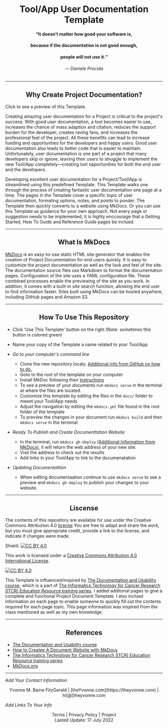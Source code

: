 
<h1 align="center">Tool/App User Documentation Template</h1>


<h4 align="center">“It doesn’t matter how good your software is,</h4>
<h4 align="center"> because if the documentation is not good enough,</h4>
<h4 align="center"> people will not use it.“</h4>
<h6 align="center">— Daniele Procida</h6>

---
<h2 align="center">Why Create Project Documentation?</h2>

Click to see a preview of this Template. 

Creating amazing user documentation for a Project is critical to the project's success.   With good user documentation, a tool becomes easier to use, increases the chance of mass adaption and citation, reduces the support burden for the developer, creates raving fans, and increases the professional feel of the project.  All these benefits can lead to increase funding and opportunities for the developers and happy users.  Good user documentation also leads to better code that is easier to maintain.  Unfortunately, user documentation is one part of a project that many developers skip or ignore, leaving their users to struggle to implement the new Tool/App completely—creating lost opportunities for both the end user and the developers.


Developing excellent user documentation for a Project/Tool/App is streamlined using this predefined Template.   This Template walks one through the process of creating fantastic user documentation one page at a time.  The pages in the Template cover a specific topic of user documentation, formating options, notes, and points to ponder.  The Template then quickly converts to a website using MkDocs.  Or you can use this Template as guidance for your own approach.  Not every page or suggestion needs to be implemented, it is highly enccourage that a Getting Started, How To Guide and Reference Guide pages be inclued.







---
<h2 align="center">What Is MkDocs</h2>

[MkDocs](https://www.mkdocs.org/) is an easy-to-use static HTML site generator that enables the creation of Project Documentation for end users quickly. It is easy to customize the project documentation as well as the look and feel of the site. The documentation source files use Markdown to format the documentation pages. Configuration of the site uses a YAML configuration file. These combined processes enable the previewing of the site as you work. In addition, it comes with a built-in site search function, allowing the end user to find information faster. Sites built using MkDocs can be hosted anywhere, including GitHub pages and Amazon S3.   





---

<h2 align="center">How To Use This Repository</h2>

- Click 'Use This Template' button on the right (Note: sometimes this button is colored green)
- Name your copy of the Template a name related to your Tool/App 



- _Go to your computer's command line_
   - Clone the new repository localy.  [Additional info from GitHub on how to do.](https://docs.github.com/en/github/creating-cloning-and-archiving-repositories/cloning-a-repository)
   - Goto to the root of the template on your computer
   - Install MkDoc following their [Instructions](https://www.mkdocs.org/#installation)
   - To see a preview of your documents run `mkdocs serve` in the terminal at where the files are located.
   - Customize this template by editing the files in the `docs/` folder to meeet your Tool/App needs
   - Adjust the navigation by editing the  `mkdocs.yml` file found in the root folder of the template
   - To preview the changes in your document run `mkdocs build` and then `mkdocs serve` in the terminal

 
- _Ready To Publish and Create Documenttation Website_
    -  In the terminal, run `mkdocs gh-deploy` [(Additional Information from MkDocs)](https://www.mkdocs.org/user-guide/deploying-your-docs/), it will return the web address of your new site.
    -  Visit the address to check out the results
    -  Add links in your Tool/App to link to the documenatation

 
- _Updating Documentattion_
    - When editing documentaation continue to use `mkdocs serve` to see a preview and `mkdocs gh-deploy` to publish your changes to your website.
 
 
 ---
 
 <h2 align="center">Liscense</h2>
 
The contents of this repository are available for use under the Creative Commons Attribution 4.0 [license](LICENSE) You are free to adapt and share the work, but you must give appropriate credit, provide a link to the license, and indicate if changes were made.

Shield: [![CC BY 4.0][cc-by-shield]][cc-by]

This work is licensed under a
[Creative Commons Attribution 4.0 International License][cc-by].

[![CC BY 4.0][cc-by-image]][cc-by]

[cc-by]: http://creativecommons.org/licenses/by/4.0/
[cc-by-image]: https://i.creativecommons.org/l/by/4.0/88x31.png
[cc-by-shield]: https://img.shields.io/badge/License-CC%20BY%204.0-lightgrey.svg

This Template is influenced/inspired by [The Documentation and Usability course](https://jhudatascience.org/Documentation_and_Usability/), which is a part of [The Informatics Technology for Cancer Research (ITCR) Education Resource training series](https://www.itcrtraining.org/courses).  I added additonal pages to give a complete and functional Project Document Template.  I also inclued information on each page to enable someone to quickly fill out the contents required for each page topic.  This page information was inspired from the class mentioned as well as my own knowledge.   

---
<h2 align="center">References</h2>


- [The Documentation and Usability course](https://jhudatascience.org/Documentation_and_Usability/)
- [How to Createe A Document Website with MkDocs](https://medium.com/omics-diary/how-to-create-a-documentation-website-with-mkdocs-bb2b73d4dde7)  
- [The Informatics Technology for Cancer Research (ITCR) Education Resource training series](https://www.itcrtraining.org/courses)
- [MkDocs.org](https://www.mkdocs.org/)



 

---
_Add Your Contact Information_
<center>Yvonne M. Beine FitzGerald | [theYvonne.com](https://theyvonne.com) | hi[@]theyvonne.com </center>  

_Add Links To Your Info_

<center>Terms | Privacy Policy | Project </center>

<center>Lasted Update: 17 July 2022 </center>

